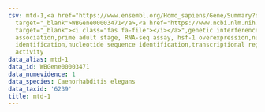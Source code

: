 ```yaml
---
csv: mtd-1,<a href="https://www.ensembl.org/Homo_sapiens/Gene/Summary?db=core;g=WBGene00003471"
  target="_blank">WBGene00003471</a>,<a href="https://www.ncbi.nlm.nih.gov/pubmed/30894454"
  target="_blank"><i class="fas fa-file"></i></a>",genetic interference,functional
  association,prime adult stage, RNA-seq assay, hsf-1 overexpression,nucleotide sequence
  identification,nucleotide sequence identification,transcriptional regulation,up-regulates
  activity
data_alias: mtd-1
data_id: WBGene00003471
data_numevidence: 1
data_species: Caenorhabditis elegans
data_taxid: '6239'
title: mtd-1
---
```


